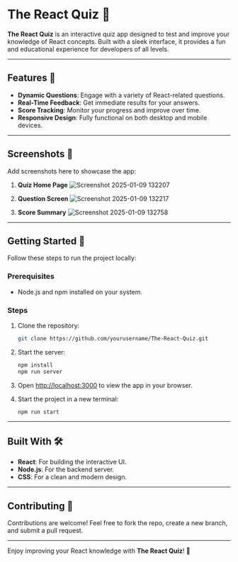 # The React Quiz 🌟

**The React Quiz** is an interactive quiz app designed to test and improve your knowledge of React concepts. Built with a sleek interface, it provides a fun and educational experience for developers of all levels.

---

## Features 🚀
- **Dynamic Questions**: Engage with a variety of React-related questions.
- **Real-Time Feedback**: Get immediate results for your answers.
- **Score Tracking**: Monitor your progress and improve over time.
- **Responsive Design**: Fully functional on both desktop and mobile devices.

---

## Screenshots 📸

Add screenshots here to showcase the app:

1. **Quiz Home Page**
   ![Screenshot 2025-01-09 132207](https://github.com/user-attachments/assets/90ef9024-0723-443a-8e7c-790cbcfd5b35)

2. **Question Screen**
   ![Screenshot 2025-01-09 132217](https://github.com/user-attachments/assets/43dd1f6b-34b7-45c6-93cd-4f53a8239364)


3. **Score Summary**
   ![Screenshot 2025-01-09 132758](https://github.com/user-attachments/assets/be76ace6-f301-49be-afd5-2697a0e00717)

---

## Getting Started 🚀

Follow these steps to run the project locally:

### Prerequisites
- Node.js and npm installed on your system.

### Steps
1. Clone the repository:
   ```bash
   git clone https://github.com/yourusername/The-React-Quiz.git
   ```

2. Start the server:
   ```bash
   npm install
   npm run server
   ```

3. Open [http://localhost:3000](http://localhost:3000) to view the app in your browser.

4. Start the project in a new terminal:
   ```bash
   npm run start
   ```

---

## Built With 🛠
- **React**: For building the interactive UI.
- **Node.js**: For the backend server.
- **CSS**: For a clean and modern design.

---

## Contributing 🤝

Contributions are welcome! Feel free to fork the repo, create a new branch, and submit a pull request.

---

Enjoy improving your React knowledge with **The React Quiz**! 🌟

